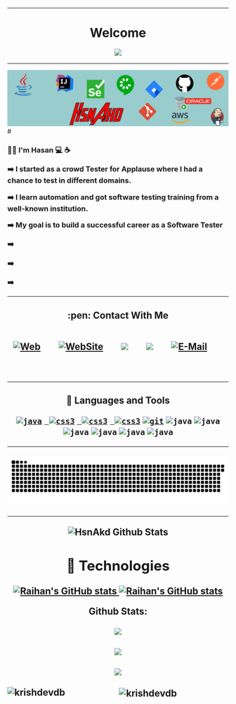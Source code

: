
<!--
### Hi there 👋


**hsnakd/hsnakd** is a ✨ _special_ ✨ repository because its `README.md` (this file) appears on your GitHub profile.

Here are some ideas to get you started:

- 🔭 I’m currently working on ...
- 🌱 I’m currently learning ...
- 👯 I’m looking to collaborate on ...
- 🤔 I’m looking for help with ...
- 💬 Ask me about ...
- 📫 How to reach me: ...
- 😄 Pronouns: ...
- ⚡ Fun fact: ...
-->




---
### <h1 align="center">  Welcome 

 
 
<p align="center">
  <img src="https://readme-typing-svg.demolab.com?font=Java&size=16&pause=500&color=000000&background=BD0000&center=true&vCenter=true&width=450&lines=Java+%7C+Selenium+%7C+Cucumber+%7C+Postman;Git%2FGitHub+%7C+Jira+%7C+Jenkins+%7C+SQL+%7C+IntelliJ">
</p>
  
---
  
<img src="https://github.com/hsnakd/hsnakd/blob/main/HsnAkdWeb.jpg" width="auto"> 
# <h3 align="left"> 👨‍💼 I'm Hasan 💻 ☕ 
 
➡️ I started as a crowd Tester for Applause where I had a chance to test in different domains.</p>
➡️ I learn automation and got software testing training from a well-known institution.</p>
➡️ My goal is to build a successful career as a Software Tester</p>
➡️ </p> 
➡️ </p> 
➡️ 
 
 
 
 
---

<h2 align="center"> :pen: Contact With Me 
 
<br/>
<br/>

 <!-- Social icons section -->
<p align="center">
  
 <a href="http://hsnakd.com"><img width="32px" alt="Web" title="LinkedIn" src="https://img.icons8.com/color/512/linkedin.png"/></a>
  &#8287;&#8287;&#8287;&#8287;&#8287;
  <a href="https://twitter.com/DenverCoder1"><img width="32px" alt="WebSite" title="WebSite" src="https://img.icons8.com/color/512/internet.png"/></a>
  &#8287;&#8287;&#8287;&#8287;&#8287;
  <a href="https://github.com/hsnakd" alt="GitHub" title="GitHub"><img width="32px" src="https://img.icons8.com/external-tal-revivo-color-tal-revivo/512/external-github-community-for-software-building-and-testing-online-logo-color-tal-revivo.png"/></a>
  &#8287;&#8287;&#8287;&#8287;&#8287;
   <a href="https://github.com/hsnakd" alt="DiscordHsnAkd" title="DiscordHsnAkd"><img width="32px" src="https://img.icons8.com/external-justicon-flat-justicon/512/external-discord-social-media-justicon-flat-justicon.png"/></a>
  &#8287;&#8287;&#8287;&#8287;&#8287;
  <a href="https://dev.to/denvercoder1"><img width="32px" alt="E-Mail" title="E-Mail" src="https://img.icons8.com/fluency/512/apple-mail.png"></a>
  &#8287;&#8287;&#8287;&#8287;&#8287;
 
</p>

<br/>



---

<h2 align="center"> 🧰  Languages and Tools </p>
 
<p align="center"> 
<code><a href="http://java.com/" target="_blank"><img src="https://img.icons8.com/color/512/java-coffee-cup-logo.png" alt="java" width="40" height="40"/></a></code>
<code><a href="http://selenium.com/" target="_blank"> <img src="https://upload.wikimedia.org/wikipedia/commons/d/d5/Selenium_Logo.png" alt="css3" width="40" height="40"/></a></code>
<code><a href="https://www.cucumber.com/" target="_blank"> <img src="https://cdn.worldvectorlogo.com/logos/cucumber.svg" alt="css3" width="40" height="40"/></a></code>
 <code><a href="https://www.postman.com/" target="_blank"> <img src="https://cdn.worldvectorlogo.com/logos/postman.svg" alt="css3" width="40" height="40"/></a></code>
<code><a href="https://git-scm.com/" target="_blank"><img src="https://cdn.worldvectorlogo.com/logos/git-icon.svg" alt="git" width="40" height="40"/></a></code>
<code><a target="_blank"><img src="https://img.icons8.com/external-tal-revivo-color-tal-revivo/512/external-github-community-for-software-building-and-testing-online-logo-color-tal-revivo.png" alt="java" width="40" height="40"/></a></code>
<code><a target="_blank"><img src="https://cdn.worldvectorlogo.com/logos/jira-3.svg" alt="java" width="40" height="40"/></a></code>
<code><a target="_blank"><img src="https://cdn.worldvectorlogo.com/logos/jenkins-1.svg" alt="java" width="40" height="40"/></a></code>
<code><a target="_blank"><img src="https://cdn.worldvectorlogo.com/logos/oracle-logo-1.svg" alt="java" width="40" height="40"/></a></code>
<code><a target="_blank"><img src="https://cdn.worldvectorlogo.com/logos/intellij-idea-1.svg" alt="java" width="40" height="40"/></a></code>
<code><a target="_blank"><img src= "https://solutionmarketing.files.wordpress.com/2013/05/agile.png?w=290&h=214" alt="java" width="40" height="40"/></a></code>
 

---

<div align="center">
  <a href="https://1999azzar.github.io/1999AZZAR/">
  <img alt="github contribution snake animation" src="https://github.com/hsnakd/hsnakd/blob/main/snake.svg">
  </a>
</div>

---

<div align="center">

<img align="center" src="https://github-readme-stats.vercel.app/api?username=hsnakd&include_all_commits=true&count_private=true&show_icons=true&line_height=20&title_color=7A7ADB&icon_color=2234AE&text_color=D3D3D3&bg_color=0,000000,130F40" alt="HsnAkd Github Stats">


## 🔧 Technologies


<p>
    <a href="https://github.com/raihankhan?tab=repositories">
        <img alt="Raihan's GitHub stats"  width="auto" src="https://github-readme-stats.vercel.app/api?username=hsnakd&count_private=true&show_icons=true&theme=github_dark">
    </a>
   <a  href="https://github.com/hsnakd?tab=repositories">
      <img alt="Raihan's GitHub stats"  width="auto" src="https://github-readme-streak-stats.herokuapp.com?user=hsnakd&theme=github-dark-blue&fire=DD2727">
   </a>

 
 

**Github Stats:**
<p align="center">
  <img width="70%" src="https://github-readme-stats.vercel.app/api?username=hsnakd&show_icons=true&theme=dracula&count_private=true" />
</p>

<p align = "center">
  <img width="40%" src="https://github-readme-stats.vercel.app/api/top-langs/?username=hsnakd&theme=dracula" />
</p>

<p align="center"> 
  <img width="70%" src="https://github-readme-streak-stats.herokuapp.com/?user=hsnakd&theme=dracula" />
</p>

 
<p><img align="left" src="https://github-readme-stats.vercel.app/api/top-langs?username=hsnakd&show_icons=true&title_color=5e8cf4&text_color=ffffff&bg_color=262d38&locale=en&layout=compact" alt="krishdevdb" /></p>

<p>&nbsp;<img align="center" src="https://github-readme-stats.vercel.app/api?username=hsnakd&show_icons=true&title_color=5e8cf4&text_color=ffffff&bg_color=262d38&locale=en" alt="krishdevdb" /></p>

